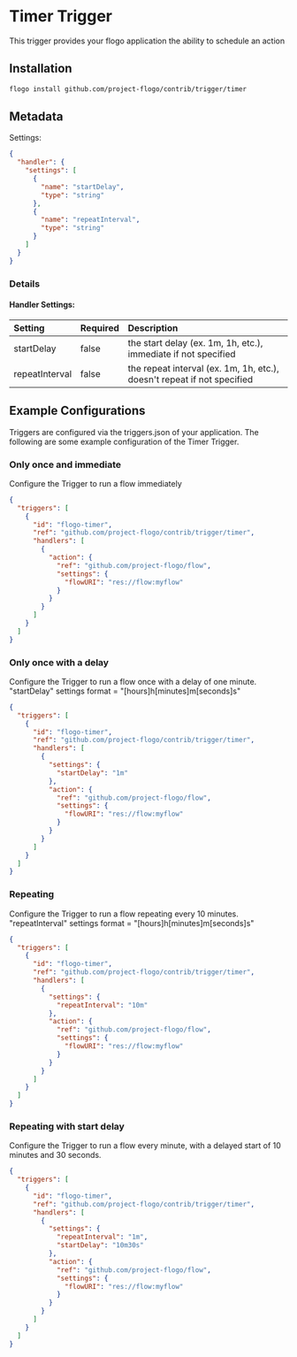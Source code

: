 <!--
title: Timer
weight: 4707
-->
# Timer Trigger
This trigger provides your flogo application the ability to schedule an action

## Installation

```bash
flogo install github.com/project-flogo/contrib/trigger/timer
```

## Metadata
Settings:

```json
{
  "handler": {
    "settings": [
      {
        "name": "startDelay",
        "type": "string"
      },
      {
        "name": "repeatInterval",
        "type": "string"
      }
    ]
  }
}
```
### Details

#### Handler Settings:
| Setting  | Required | Description |
|:---------|:---------|:------------|
| startDelay   | false     | the start delay (ex. 1m, 1h, etc.), immediate if not specified
| repeatInterval | false     | the repeat interval (ex. 1m, 1h, etc.), doesn't repeat if not specified


## Example Configurations

Triggers are configured via the triggers.json of your application. The following are some example configuration of the Timer Trigger.

### Only once and immediate
Configure the Trigger to run a flow immediately

```json
{
  "triggers": [
    {
      "id": "flogo-timer",
      "ref": "github.com/project-flogo/contrib/trigger/timer",
      "handlers": [
        {
          "action": {
            "ref": "github.com/project-flogo/flow",
            "settings": {
              "flowURI": "res://flow:myflow"
            }
          }
        }
      ]
    }
  ]
}
```

### Only once with a delay
Configure the Trigger to run a flow once with a delay of one minute.  "startDelay" settings format = "[hours]h[minutes]m[seconds]s"

```json
{
  "triggers": [
    {
      "id": "flogo-timer",
      "ref": "github.com/project-flogo/contrib/trigger/timer",
      "handlers": [
        {
          "settings": {
            "startDelay": "1m"
          },
          "action": {
            "ref": "github.com/project-flogo/flow",
            "settings": {
              "flowURI": "res://flow:myflow"
            }
          }
        }
      ]
    }
  ]
}
```

### Repeating
Configure the Trigger to run a flow repeating every 10 minutes. "repeatInterval" settings format = "[hours]h[minutes]m[seconds]s"

```json
{
  "triggers": [
    {
      "id": "flogo-timer",
      "ref": "github.com/project-flogo/contrib/trigger/timer",
      "handlers": [
        {
          "settings": {
            "repeatInterval": "10m"
          },
          "action": {
            "ref": "github.com/project-flogo/flow",
            "settings": {
              "flowURI": "res://flow:myflow"
            }
          }
        }
      ]
    }
  ]
}
```

### Repeating with start delay
Configure the Trigger to run a flow every minute, with a delayed start of 10 minutes and 30 seconds.

```json
{
  "triggers": [
    {
      "id": "flogo-timer",
      "ref": "github.com/project-flogo/contrib/trigger/timer",
      "handlers": [
        {
          "settings": {
            "repeatInterval": "1m",
            "startDelay": "10m30s"
          },
          "action": {
            "ref": "github.com/project-flogo/flow",
            "settings": {
              "flowURI": "res://flow:myflow"
            }
          }
        }
      ]
    }
  ]
}
```
